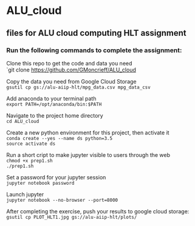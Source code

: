 # ALU_cloud  
  
## files for ALU cloud computing HLT assignment  
  
### Run the following commands to complete the assignment:  

Clone this repo to get the code and data you need  
`git clone https://github.com/GMoncrieff/ALU_cloud

Copy the data you need from Google Cloud Storage  
`gsutil cp gs://alu-aiip-hlt/mpg_data.csv mpg_data_csv`

Add anaconda to your terminal path  
`export PATH=/opt/anaconda/bin:$PATH`  
  
Navigate to the project home directory  
`cd ALU_cloud`  
  
Create a new python environment for this project, then activate it  
`conda create --yes --name ds python=3.5`  
`source activate ds`  
  
Run a short cript to make jupyter visible to users through the web  
`chmod +x prep1.sh`  
`./prep1.sh`  

Set a password for your jupyter session  
`jupyter notebook password`  

Launch jupyter  
`jupyter notebook --no-browser --port=8000`  

After completing the exercise, push your results to google cloud storage:  
`gsutil cp PLOT_HLT1.jpg gs://alu-aiip-hlt/plots/`  
